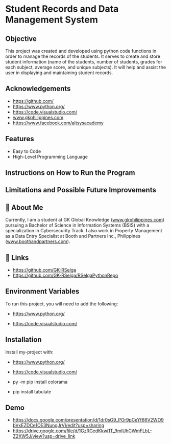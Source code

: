 
# Student Records and Data Management System


## Objective
This project was created and developed using python code functions in order to manage the records of the students. It serves to create and store student information (name of the students, number of students, grades for each subject, average score, and unique subjects). It will help and assist the user in displaying and maintaining student records.


## Acknowledgements



- https://github.com/
- https://www.python.org/
- https://code.visualstudio.com/
- www.gkphilippines.com 
- https://www.facebook.com/altsysacademy




## Features

 - Easy to Code
 - High-Level Programming Language

## Instructions on How to Run the Program


## Limitations and Possible Future Improvements




## 🚀 About Me
Currently, I am a student at GK Global Knowledge (www.gkphilippines.com) pursuing a Bachelor of Science in Information Systems (BSIS) with a specialization in Cybersecurity Track. I also work in Property Management as a Data Entry Specialist at Booth and Partners Inc., Philippines (www.boothandpartners.com).


## 🔗 Links
- https://github.com/GK-RSelga
- https://github.com/GK-RSelga/RSelgaPythonRepo

## Environment Variables

To run this project, you will need to add the following:

- https://www.python.org/

- https://code.visualstudio.com/



## Installation

Install my-project with:

 - https://www.python.org/

 - https://code.visualstudio.com/
 - py -m pip install colorama
 - pip install tabulate



    
## Demo

- https://docs.google.com/presentation/d/1dr0sG9_POr9pCeYf66V2WO9bVxEZDCe1OE3NungJrVI/edit?usp=sharing
- https://drive.google.com/file/d/1GzRGedKkwi1T_9mIUhCWmFLbL-Z2XW5J/view?usp=drive_link
